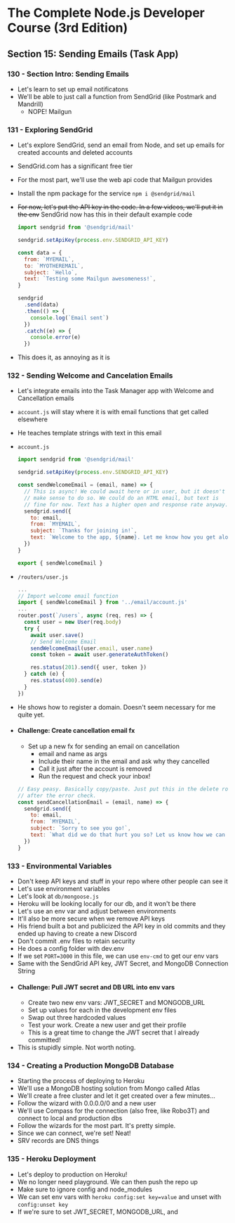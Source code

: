 # The Complete Node.js Developer Course (3rd Edition)

## Section 15: Sending Emails (Task App)

### 130 - Section Intro: Sending Emails

- Let's learn to set up email notificatons
- We'll be able to just call a function from SendGrid (like Postmark and Mandrill)
  - NOPE! Mailgun

### 131 - Exploring SendGrid

- Let's explore SendGrid, send an email from Node, and set up emails for created accounts and deleted accounts
- SendGrid.com has a significant free tier
- For the most part, we'll use the web api code that Mailgun provides
- Install the npm package for the service `npm i @sendgrid/mail`
- ~~For now, let's put the API key in the code. In a few videos, we'll put it in the env~~ SendGrid now has this in their default example code

  ```js
  import sendgrid from '@sendgrid/mail'

  sendgrid.setApiKey(process.env.SENDGRID_API_KEY)

  const data = {
    from: `MYEMAIL`,
    to: `MYOTHEREMAIL`,
    subject: `Hello`,
    text: `Testing some Mailgun awesomeness!`,
  }

  sendgrid
    .send(data)
    .then(() => {
      console.log(`Email sent`)
    })
    .catch((e) => {
      console.error(e)
    })
  ```

- This does it, as annoying as it is

### 132 - Sending Welcome and Cancelation Emails

- Let's integrate emails into the Task Manager app with Welcome and Cancellation emails
- `account.js` will stay where it is with email functions that get called elsewhere
- He teaches template strings with text in this email
- `account.js`

  ```js
  import sendgrid from '@sendgrid/mail'

  sendgrid.setApiKey(process.env.SENDGRID_API_KEY)

  const sendWelcomeEmail = (email, name) => {
    // This is async! We could await here or in user, but it doesn't
    // make sense to do so. We could do an HTML email, but text is
    // fine for now. Text has a higher open and response rate anyway.
    sendgrid.send({
      to: email,
      from: `MYEMAIL`,
      subject: `Thanks for joining in!`,
      text: `Welcome to the app, ${name}. Let me know how you get along with the app.`,
    })
  }

  export { sendWelcomeEmail }
  ```

- `/routers/user.js`

  ```js
  ...
  // Import welcome email function
  import { sendWelcomeEmail } from '../email/account.js'
  ...
  router.post(`/users`, async (req, res) => {
    const user = new User(req.body)
    try {
      await user.save()
      // Send Welcome Email
      sendWelcomeEmail(user.email, user.name)
      const token = await user.generateAuthToken()

      res.status(201).send({ user, token })
    } catch (e) {
      res.status(400).send(e)
    }
  })
  ```

- He shows how to register a domain. Doesn't seem necessary for me quite yet.
- #### Challenge: Create cancellation email fx

  - Set up a new fx for sending an email on cancellation
    - email and name as args
    - Include their name in the email and ask why they cancelled
    - Call it just after the account is removed
    - Run the request and check your inbox!

  ```js
  // Easy peasy. Basically copy/paste. Just put this in the delete route
  // after the error check.
  const sendCancellationEmail = (email, name) => {
    sendgrid.send({
      to: email,
      from: `MYEMAIL`,
      subject: `Sorry to see you go!`,
      text: `What did we do that hurt you so? Let us know how we can do better!`,
    })
  }
  ```

### 133 - Environmental Variables

- Don't keep API keys and stuff in your repo where other people can see it
- Let's use environment variables
- Let's look at `db/mongoose.js`
- Heroku will be looking locally for our db, and it won't be there
- Let's use an env var and adjust between environments
- It'll also be more secure when we remove API keys
- His friend built a bot and publicized the API key in old commits and they ended up having to create a new Discord
- Don't commit .env files to retain security
- He does a config folder with dev.env
- If we set `PORT=3000` in this file, we can use `env-cmd` to get our env vars
- Same with the SendGrid API key, JWT Secret, and MongoDB Connection String
- #### Challenge: Pull JWT secret and DB URL into env vars
  - Create two new env vars: JWT_SECRET and MONGODB_URL
  - Set up values for each in the development env files
  - Swap out three hardcoded values
  - Test your work. Create a new user and get their profile
  - This is a great time to change the JWT secret that I already committed!
- This is stupidly simple. Not worth noting.

### 134 - Creating a Production MongoDB Database

- Starting the process of deploying to Heroku
- We'll use a MongoDB hosting solution from Mongo called Atlas
- We'll create a free cluster and let it get created over a few minutes...
- Follow the wizard with 0.0.0.0/0 and a new user
- We'll use Compass for the connection (also free, like Robo3T) and connect to local and production dbs
- Follow the wizards for the most part. It's pretty simple.
- Since we can connect, we're set! Neat!
- SRV records are DNS things

### 135 - Heroku Deployment

- Let's deploy to production on Heroku!
- We no longer need playground. We can then push the repo up
- Make sure to ignore config and node_modules
- We can set env vars with `heroku config:set key=value` and unset with `config:unset key`
- If we're sure to set JWT_SECRET, MONGODB_URL, and
